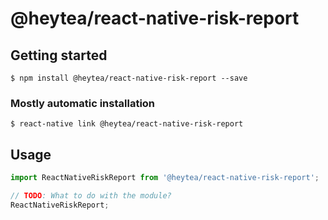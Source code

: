 # @heytea/react-native-risk-report

## Getting started

`$ npm install @heytea/react-native-risk-report --save`

### Mostly automatic installation

`$ react-native link @heytea/react-native-risk-report`

## Usage
```javascript
import ReactNativeRiskReport from '@heytea/react-native-risk-report';

// TODO: What to do with the module?
ReactNativeRiskReport;
```
